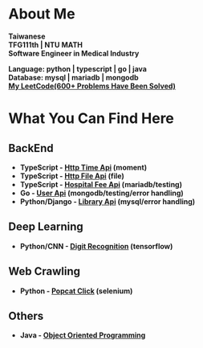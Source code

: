 # About Me []()
**Taiwanese**  
**TFG111th | NTU MATH**  
**Software Engineer in Medical Industry**  

**Language: python | typescript | go | java**  
**Database: mysql | mariadb | mongodb**  
**[My LeetCode(600+ Problems Have Been Solved)](https://leetcode.com/xiong1998/)**


# What You Can Find Here []()

## BackEnd []()
- **TypeScript - [Http Time Api](https://github.com/yuhexiong/http-time-api-typescript) (moment)**
- **TypeScript - [Http File Api](https://github.com/yuhexiong/http-file-api-typescript) (file)**
- **TypeScript - [Hospital Fee Api](https://github.com/yuhexiong/hospital-fee-api-typescript) (mariadb/testing)**
- **Go - [ User Api](https://github.com/yuhexiong/user-api-golang) (mongodb/testing/error handling)**
- **Python/Django - [Library Api](https://github.com/yuhexiong/library-api-python-django) (mysql/error handling)**


## Deep Learning []()
- **Python/CNN - [Digit Recognition](https://github.com/yuhexiong/digit-recognition-CNN-python) (tensorflow)**

## Web Crawling []()
- **Python - [Popcat Click](https://github.com/yuhexiong/popcat-click-python) (selenium)**

## Others []()
- **Java - [Object Oriented Programming](https://github.com/yuhexiong/object-oriented-programming-java)**
